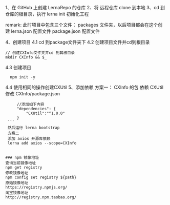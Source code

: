 1、在 GitHub 上创建 LernaRepo 的仓库
2、将 远程仓库 clone 到本地
3、cd 到 仓库的根目录，执行 lerna init 初始化工程

remark:
此时项目中包含三个文件：
 packages 文件夹，以后项目都会在这个创建
 lerna.json 配置文件
 package.json 配置文件
 
4、创建项目
  4.1 cd 到package文件夹下
  4.2 创建项目文件并cd到根目录
  ```
  // 创建CXInfo文件夹并cd 到其根目录 
  mkdir CXInfo && $_
  ```
  4.3 创建项目
  ```
    npm init -y
  ```
  4.4 使用相同的操作创建CXUtil
5、添加依赖
    方案一：
  CXInfo 的包 依赖 CXUtil
   修改 CXInfo/package.json
   ```
        //添加如下内容
        "dependencies": {
            "CXUtil":"^1.0.0"
        }
    ```
    然后运行 lerna bootstrap
    方案二
    添加 axios 开源库依赖
    lerna add axios --scope=CXInfo


### npm 镜像地址
 查询当前镜像地址
 npm get registry
 修改镜像地址
 npm config set registry ${path}
 原始镜像地址
 https://registry.npmjs.org/
 淘宝镜像地址
 http://registry.npm.taobao.org/
